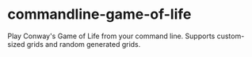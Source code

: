 # commandline-game-of-life
Play Conway's Game of Life from your command line. Supports custom-sized grids and random generated grids.
